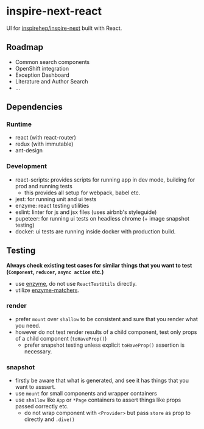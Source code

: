 # inspire-next-react

UI for [inspirehep/inspire-next](https://github.com/inspirehep/inspire-next) built with React.

## Roadmap

- Common search components
- OpenShift integration
- Exception Dashboard
- Literature and Author Search
- ...

## Dependencies

### Runtime

- react (with react-router)
- redux (with immutable)
- ant-design

### Development

- react-scripts: provides scripts for running app in dev mode, building for prod and running tests
  - this provides all setup for webpack, babel etc.
- jest: for running unit and ui tests
- enzyme: react testing utilities
- eslint: linter for js and jsx files (uses airbnb's styleguide)
- pupeteer: for running ui tests on headless chrome (+ image snapshot testing)
- docker: ui tests are running inside docker with production build.

## Testing

__Always check existing test cases for similar things that you want to test (`Component`, `reducer`, `async action` etc.)__

- use [enzyme](), do not use `ReactTestUtils` directly.
- utilize [enzyme-matchers](https://github.com/FormidableLabs/enzyme-matchers).

### render

- prefer `mount` over `shallow` to be consistent and sure that you render what you need.
- however do not test render results of a child component, test only props of a child component (`toHaveProp()`)
  - prefer snapshot testing unless explicit `toHaveProp()` assertion is necessary.

### snapshot

- firstly be aware that what is generated, and see it has things that you want to asssert.
- use `mount` for small components and wrapper containers
- use `shallow` like `App` or `*Page` containers to assert things like props passed correctly etc.
  - do not wrap component with `<Provider>` but pass `store` as prop to directly and `.dive()`